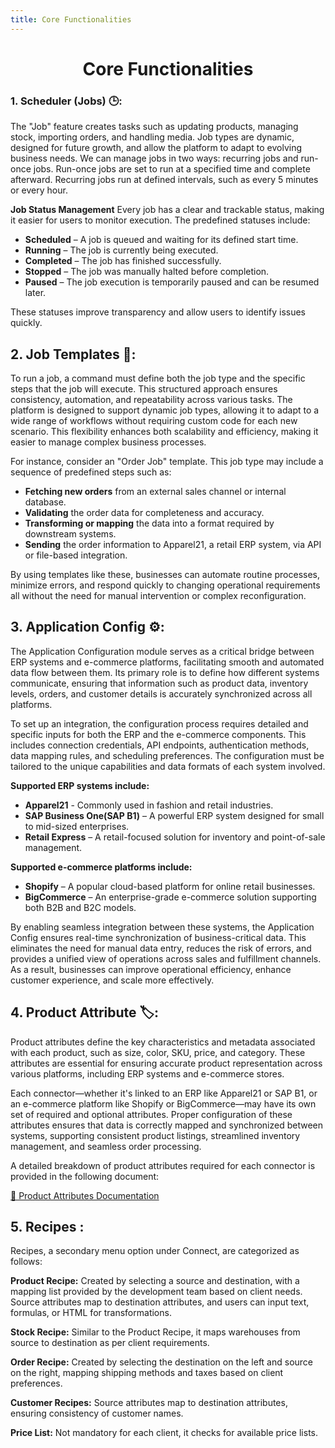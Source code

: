 ```yaml
---
title: Core Functionalities
---
```


<div align="center">

# Core Functionalities

</div>

### 1. Scheduler (Jobs) 🕒: 
The "Job" feature creates tasks such as updating products, managing stock, importing orders, and handling media. Job types are dynamic, designed for future growth, and allow the platform to adapt to evolving business needs. 
We can manage jobs in two ways: recurring jobs and run-once jobs. Run-once jobs are set to run at a specified time and complete afterward. Recurring jobs run at defined intervals, such as every 5 minutes or every hour. 

**Job Status Management**
Every job has a clear and trackable status, making it easier for users to monitor 	execution. The predefined statuses include: 
- **Scheduled** – A job is queued and waiting for its defined start time.  
- **Running** – The job is currently being executed.  
- **Completed** – The job has finished successfully.  
- **Stopped** – The job was manually halted before completion.  
- **Paused** – The job execution is temporarily paused and can be resumed later.

These statuses improve transparency and allow users to identify issues quickly. 

## 2. Job Templates 📝: 
To run a job, a command must define both the job type and the specific steps that the job will execute. This structured approach ensures consistency, automation, and repeatability across various tasks. The platform is designed to support dynamic job types, allowing it to adapt to a wide range of workflows without requiring custom code for each new scenario. This flexibility enhances both scalability and efficiency, making it easier to manage complex business processes.

For instance, consider an "Order Job" template. This job type may include a sequence of predefined steps such as:

- **Fetching new orders** from an external sales channel or internal database.
- **Validating** the order data for completeness and accuracy.
- **Transforming or mapping** the data into a format required by downstream systems.
- **Sending** the order information to Apparel21, a retail ERP system, via API or file-based integration.

By using templates like these, businesses can automate routine processes, minimize errors, and respond quickly to changing operational requirements all without the need for manual intervention or complex reconfiguration.

## 3. Application Config ⚙️:  
The Application Configuration module serves as a critical bridge between ERP systems and e-commerce platforms, facilitating smooth and automated data flow between them. Its primary role is to define how different systems communicate, ensuring that information such as product data, inventory levels, orders, and customer details is accurately synchronized across all platforms.

To set up an integration, the configuration process requires detailed and specific inputs for both the ERP and the e-commerce components. This includes connection credentials, API endpoints, authentication methods, data mapping rules, and scheduling preferences. The configuration must be tailored to the unique capabilities and data formats of each system involved.

**Supported ERP systems include:**

- **Apparel21** - Commonly used in fashion and retail industries.
- **SAP Business One(SAP B1)** – A powerful ERP system designed for small to mid-sized enterprises.
- **Retail Express** – A retail-focused solution for inventory and point-of-sale management.

**Supported e-commerce platforms include:** 
- **Shopify** – A popular cloud-based platform for online retail businesses.
- **BigCommerce** – An enterprise-grade e-commerce solution supporting both B2B and B2C models.

By enabling seamless integration between these systems, the Application Config ensures real-time synchronization of business-critical data. This eliminates the need for manual data entry, reduces the risk of errors, and provides a unified view of operations across sales and fulfillment channels. As a result, businesses can improve operational efficiency, enhance customer experience, and scale more effectively.

## 4. Product Attribute 🏷️:
Product attributes define the key characteristics and metadata associated with each product, such as size, color, SKU, price, and category. These attributes are essential for ensuring accurate product representation across various platforms, including ERP systems and e-commerce stores.

Each connector—whether it's linked to an ERP like Apparel21 or SAP B1, or an e-commerce platform like Shopify or BigCommerce—may have its own set of required and optional attributes. Proper configuration of these attributes ensures that data is correctly mapped and synchronized between systems, supporting consistent product listings, streamlined inventory management, and seamless order processing.

A detailed breakdown of product attributes required for each connector is provided in the following document:

[🔗 Product Attributes Documentation](https://fishead-my.sharepoint.com/:w:/g/personal/swetha_s_zimble_io/EemevlTC__JIhPs6AUTpQ6YBS2RPfzNnAjFC05h-_VW7UA?e=weAikG)

## 5. Recipes :
Recipes, a secondary menu option under Connect, are categorized as follows:

**Product Recipe:** Created by selecting a source and destination, with a mapping list provided by the development team based on client needs. Source attributes map to destination attributes, and users can input text, formulas, or HTML for transformations. 

**Stock Recipe:** Similar to the Product Recipe, it maps warehouses from source to destination as per client requirements. 

**Order Recipe:**  Created by selecting the destination on the left and source on the right, mapping shipping methods and taxes based on client preferences. 

**Customer Recipes:**  Source attributes map to destination attributes, ensuring consistency of customer names. 

**Price List:**  Not mandatory for each client, it checks for available price lists. 